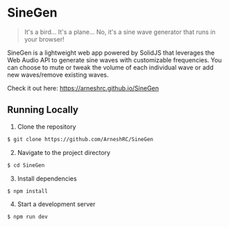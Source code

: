 # SineGen

> It's a bird... It's a plane... No, it's a sine wave generator that runs in your browser!

SineGen is a lightweight web app powered by SolidJS that leverages the Web Audio API to generate sine waves with customizable frequencies. You can choose to mute or tweak the volume of each individual wave or add new waves/remove existing waves.

Check it out here: <https://arneshrc.github.io/SineGen>

## Running Locally

1. Clone the repository

```bash
$ git clone https://github.com/ArneshRC/SineGen
```

2. Navigate to the project directory

```bash
$ cd SineGen
```

3. Install dependencies

```bash
$ npm install
```

4. Start a development server

```bash
$ npm run dev
```
